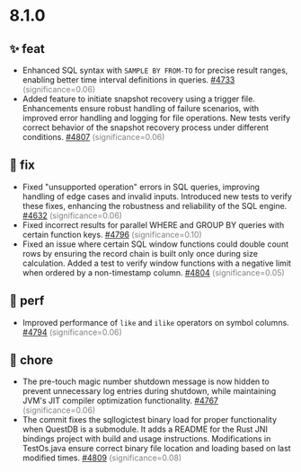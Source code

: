 # 8.1.0
## ✨ feat
- Enhanced SQL syntax with `SAMPLE BY FROM-TO` for precise result ranges, enabling better time interval definitions in queries. [#4733](https://github.com/questdb/questdb/pull/4733) <span style='color:grey;'>(significance=0.06)</span>
- Added feature to initiate snapshot recovery using a trigger file. Enhancements ensure robust handling of failure scenarios, with improved error handling and logging for file operations. New tests verify correct behavior of the snapshot recovery process under different conditions. [#4807](https://github.com/questdb/questdb/pull/4807) <span style='color:grey;'>(significance=0.06)</span>

## 🐛 fix
- Fixed "unsupported operation" errors in SQL queries, improving handling of edge cases and invalid inputs. Introduced new tests to verify these fixes, enhancing the robustness and reliability of the SQL engine. [#4632](https://github.com/questdb/questdb/pull/4632) <span style='color:grey;'>(significance=0.06)</span>
- Fixed incorrect results for parallel WHERE and GROUP BY queries with certain function keys. [#4796](https://github.com/questdb/questdb/pull/4796) <span style='color:grey;'>(significance=0.10)</span>
- Fixed an issue where certain SQL window functions could double count rows by ensuring the record chain is built only once during size calculation. Added a test to verify window functions with a negative limit when ordered by a non-timestamp column. [#4804](https://github.com/questdb/questdb/pull/4804) <span style='color:grey;'>(significance=0.05)</span>

## 🚀 perf
- Improved performance of `like` and `ilike` operators on symbol columns. [#4794](https://github.com/questdb/questdb/pull/4794) <span style='color:grey;'>(significance=0.06)</span>

## 🔧 chore
- The pre-touch magic number shutdown message is now hidden to prevent unnecessary log entries during shutdown, while maintaining JVM's JIT compiler optimization functionality. [#4767](https://github.com/questdb/questdb/pull/4767) <span style='color:grey;'>(significance=0.06)</span>
- The commit fixes the sqllogictest binary load for proper functionality when QuestDB is a submodule. It adds a README for the Rust JNI bindings project with build and usage instructions. Modifications in TestOs.java ensure correct binary file location and loading based on last modified times. [#4809](https://github.com/questdb/questdb/pull/4809) <span style='color:grey;'>(significance=0.08)</span>